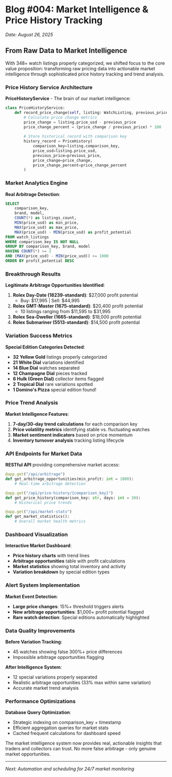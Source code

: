 # Blog #004: Market Intelligence & Price History Tracking

*Date: August 26, 2025*

## From Raw Data to Market Intelligence

With 348+ watch listings properly categorized, we shifted focus to the core value proposition: transforming raw pricing data into actionable market intelligence through sophisticated price history tracking and trend analysis.

### Price History Service Architecture

**PriceHistoryService** - The brain of our market intelligence:
```python
class PriceHistoryService:
    def record_price_change(self, listing: WatchListing, previous_price: float):
        # Calculate price change metrics
        price_change = listing.price_usd - previous_price
        price_change_percent = (price_change / previous_price) * 100
        
        # Store historical record with comparison key
        history_record = PriceHistory(
            comparison_key=listing.comparison_key,
            price_usd=listing.price_usd,
            previous_price=previous_price,
            price_change=price_change,
            price_change_percent=price_change_percent
        )
```

### Market Analytics Engine

**Real Arbitrage Detection**:
```sql
SELECT 
    comparison_key,
    brand, model,
    COUNT(*) as listings_count,
    MIN(price_usd) as min_price,
    MAX(price_usd) as max_price,
    MAX(price_usd) - MIN(price_usd) as profit_potential
FROM watch_listings 
WHERE comparison_key IS NOT NULL 
GROUP BY comparison_key, brand, model
HAVING COUNT(*) >= 2 
AND (MAX(price_usd) - MIN(price_usd)) >= 1000
ORDER BY profit_potential DESC
```

### Breakthrough Results

**Legitimate Arbitrage Opportunities Identified**:
1. **Rolex Day-Date (18239-standard)**: $27,000 profit potential
   - Buy: $17,995 | Sell: $44,995
2. **Rolex GMT-Master (1675-standard)**: $20,400 profit potential  
   - 10 listings ranging from $11,595 to $31,995
3. **Rolex Sea-Dweller (1665-standard)**: $18,000 profit potential
4. **Rolex Submariner (5513-standard)**: $14,500 profit potential

### Variation Success Metrics

**Special Edition Categories Detected**:
- **32 Yellow Gold** listings properly categorized
- **21 White Dial** variations identified  
- **14 Blue Dial** watches separated
- **12 Champagne Dial** pieces tracked
- **6 Hulk (Green Dial)** collector items flagged
- **2 Tropical Dial** rare variations spotted
- **1 Domino's Pizza** special edition found!

### Price Trend Analysis

**Market Intelligence Features**:
1. **7-day/30-day trend calculations** for each comparison key
2. **Price volatility metrics** identifying stable vs. fluctuating watches
3. **Market sentiment indicators** based on price momentum
4. **Inventory turnover analysis** tracking listing lifecycle

### API Endpoints for Market Data

**RESTful API** providing comprehensive market access:
```python
@app.get("/api/arbitrage")
def get_arbitrage_opportunities(min_profit: int = 1000):
    # Real-time arbitrage detection

@app.get("/api/price-history/{comparison_key}")  
def get_price_history(comparison_key: str, days: int = 30):
    # Historical price trends

@app.get("/api/market-stats")
def get_market_statistics():
    # Overall market health metrics
```

### Dashboard Visualization

**Interactive Market Dashboard**:
- **Price history charts** with trend lines
- **Arbitrage opportunities** table with profit calculations
- **Market statistics** showing total inventory and activity
- **Variation breakdown** by special edition types

### Alert System Implementation

**Market Event Detection**:
- **Large price changes**: 15%+ threshold triggers alerts
- **New arbitrage opportunities**: $1,000+ profit potential flagged
- **Rare watch detection**: Special editions automatically highlighted

### Data Quality Improvements

**Before Variation Tracking**:
- 45 watches showing false 300%+ price differences
- Impossible arbitrage opportunities flagging

**After Intelligence System**:
- 12 special variations properly separated
- Realistic arbitrage opportunities (33% max within same variation)
- Accurate market trend analysis

### Performance Optimizations

**Database Query Optimization**:
- Strategic indexing on comparison_key + timestamp
- Efficient aggregation queries for market stats
- Cached frequent calculations for dashboard speed

The market intelligence system now provides real, actionable insights that traders and collectors can trust. No more false arbitrage - only genuine market opportunities.

---
*Next: Automation and scheduling for 24/7 market monitoring*
